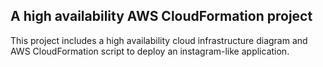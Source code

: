 ## A high availability AWS CloudFormation project

This project includes a high availability cloud infrastructure diagram and AWS CloudFormation script to deploy an instagram-like application.
